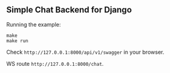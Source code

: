 ## Simple Chat Backend for Django

Running the example:

```
make
make run
```

Check `http://127.0.0.1:8000/api/v1/swagger` in your browser.

WS route `http://127.0.0.1:8000/chat`.

